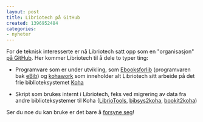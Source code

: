 ```yaml
---
layout: post
title: Libriotech på GitHub
created: 1396952484
categories:
- nyheter
---
```

<p>For de teknisk interesserte er nå Libriotech satt opp som en "organisasjon" <a href="https://github.com/Libriotech">på GitHub</a>. Her kommer Libriotech til å dele to typer ting:</p>
<ul>
<li>Programvare som er under utvikling, som <a href="https://github.com/Libriotech/Ebooksforlib">Ebooksforlib</a> (programvaren bak <a href="https://ebib.no/">eBib</a>) og <a href="https://github.com/Libriotech/kohawork">kohawork</a> som inneholder alt Libriotech sitt arbeide på det frie biblioteksystemet <a href="http://koha-community.org/">Koha</a></p>
<li>Skript som brukes internt i Libriotech, feks ved migrering av data fra andre biblioteksystemer til Koha (<a href="https://github.com/Libriotech/LibrioTools">LibrioTools</a>, <a href="https://github.com/Libriotech/bibsys2koha">bibsys2koha</a>, <a href="https://github.com/Libriotech/bookit2koha">bookit2koha</a>)</li>
</ul>
<p>Ser du noe du kan bruke er det bare å <a href="https://help.github.com/articles/fork-a-repo">forsyne seg</a>!</p>
